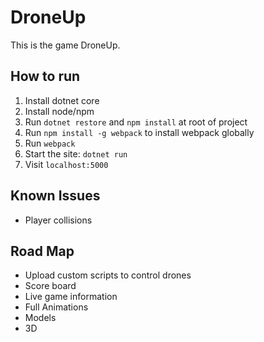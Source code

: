 # DroneUp
This is the game DroneUp.

## How to run
1. Install dotnet core
2. Install node/npm
3. Run `dotnet restore` and `npm install` at root of project
4. Run `npm install -g webpack` to install webpack globally
5. Run `webpack`
6. Start the site: `dotnet run`
7. Visit `localhost:5000`

## Known Issues
* Player collisions

## Road Map
* Upload custom scripts to control drones
* Score board
* Live game information
* Full Animations
* Models
* 3D
